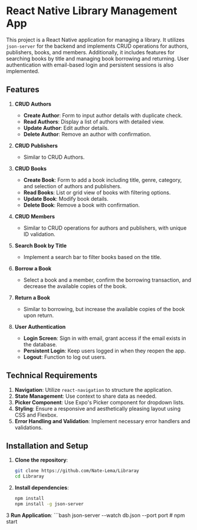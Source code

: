 # React Native Library Management App

This project is a React Native application for managing a library. It utilizes `json-server` for the backend and implements CRUD operations for authors, publishers, books, and members. Additionally, it includes features for searching books by title and managing book borrowing and returning. User authentication with email-based login and persistent sessions is also implemented.

## Features

1. **CRUD Authors**
   - **Create Author**: Form to input author details with duplicate check.
   - **Read Authors**: Display a list of authors with detailed view.
   - **Update Author**: Edit author details.
   - **Delete Author**: Remove an author with confirmation.

2. **CRUD Publishers**
   - Similar to CRUD Authors.

3. **CRUD Books**
   - **Create Book**: Form to add a book including title, genre, category, and selection of authors and publishers.
   - **Read Books**: List or grid view of books with filtering options.
   - **Update Book**: Modify book details.
   - **Delete Book**: Remove a book with confirmation.

4. **CRUD Members**
   - Similar to CRUD operations for authors and publishers, with unique ID validation.

5. **Search Book by Title**
   - Implement a search bar to filter books based on the title.

6. **Borrow a Book**
   - Select a book and a member, confirm the borrowing transaction, and decrease the available copies of the book.

7. **Return a Book**
   - Similar to borrowing, but increase the available copies of the book upon return.

8. **User Authentication**
   - **Login Screen**: Sign in with email, grant access if the email exists in the database.
   - **Persistent Login**: Keep users logged in when they reopen the app.
   - **Logout**: Function to log out users.

## Technical Requirements

1. **Navigation**: Utilize `react-navigation` to structure the application.
2. **State Management**: Use context to share data as needed.
3. **Picker Component**: Use Expo's Picker component for dropdown lists.
4. **Styling**: Ensure a responsive and aesthetically pleasing layout using CSS and Flexbox.
5. **Error Handling and Validation**: Implement necessary error handlers and validations.

## Installation and Setup

1. **Clone the repository**:
   ```bash
   git clone https://github.com/Nate-Lema/Libraray
   cd Libraray
2. **Install dependencies**:
    ```bash
   npm install
   npm install -g json-server
3 **Run Application**:
    ```bash
    json-server --watch db.json --port port #
    npm start
   



